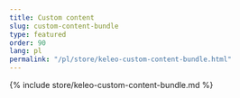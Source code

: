 ```yaml
---
title: Custom content
slug: custom-content-bundle
type: featured
order: 90
lang: pl
permalink: "/pl/store/keleo-custom-content-bundle.html"
---
```


{% include store/keleo-custom-content-bundle.md %}
